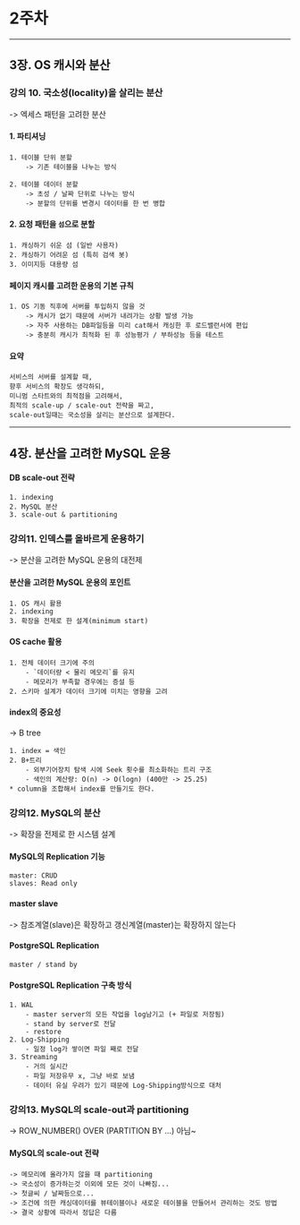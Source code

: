 # 2주차

---

## 3장. OS 캐시와 분산

### 강의 10. 국소성(locality)을 살리는 분산
-> 엑세스 패턴을 고려한 분산

#### 1. 파티셔닝
    1. 테이블 단위 분할
        -> 기존 테이블을 나누는 방식

    2. 테이블 데이터 분할
        -> 초성 / 날짜 단위로 나누는 방식
        -> 분할의 단위를 변경시 데이터를 한 번 병합

#### 2. 요청 패턴을 `섬`으로 분할
    1. 캐싱하기 쉬운 섬 (일반 사용자)
    2. 캐싱하기 어려운 섬 (특히 검색 봇)
    3. 이미지등 대용량 섬

#### 페이지 캐시를 고려한 운용의 기본 규칙
    1. OS 기동 직후에 서버를 투입하지 않을 것
        -> 캐시가 없기 때문에 서버가 내려가는 상황 발생 가능
        -> 자주 사용하는 DB파일등을 미리 cat해서 캐싱한 후 로드밸런서에 편입
        -> 충분히 캐시가 최적화 된 후 성능평가 / 부하성능 등을 테스트

#### 요약
    서비스의 서버를 설계할 때,
    향후 서비스의 확장도 생각하되,
    미니멈 스타트와의 최적점을 고려해서,
    최적의 scale-up / scale-out 전략을 짜고,
    scale-out일때는 국소성을 살리는 분산으로 설계한다.

---

## 4장. 분산을 고려한 MySQL 운용

#### DB scale-out 전략
    1. indexing
    2. MySQL 분산
    3. scale-out & partitioning

### 강의11. 인덱스를 올바르게 운용하기
-> 분산을 고려한 MySQL 운용의 대전제

#### 분산을 고려한 MySQL 운용의 포인트
    1. OS 캐시 활용
    2. indexing
    3. 확장을 전제로 한 설계(minimum start)

#### OS cache 활용
    1. 전체 데이터 크기에 주의
        - `데이터량 < 물리 메모리`를 유지
        - 메모리가 부족할 경우에는 증설 등
    2. 스키마 설계가 데이터 크기에 미치는 영향을 고려

#### index의 중요성 
-> B tree

    1. index = 색인
    2. B+트리
        - 외부기어장치 탐색 시에 Seek 횟수를 최소화하는 트리 구조
        - 색인의 계산량: O(n) -> O(logn) (400만 -> 25.25)
    * column을 조합해서 index를 만들기도 한다.

### 강의12. MySQL의 분산
-> 확장을 전제로 한 시스템 설계

#### MySQL의 Replication 기능
    master: CRUD
    slaves: Read only

#### master slave 
-> 참조계열(slave)은 확장하고 갱신계열(master)는 확장하지 않는다

#### PostgreSQL Replication
    master / stand by

#### PostgreSQL Replication 구축 방식
    1. WAL
        - master server의 모든 작업을 log남기고 (+ 파일로 저장됨)
        - stand by server로 전달
        - restore
    2. Log-Shipping
        - 일정 log가 쌓이면 파일 째로 전달
    3. Streaming
        - 거의 실시간
        - 파일 저장유무 x, 그냥 바로 보냄
        - 데이터 유실 우려가 있기 때문에 Log-Shipping방식으로 대처

### 강의13. MySQL의 scale-out과 partitioning
-> ROW_NUMBER() OVER (PARTITION BY ...) 아님~

#### MySQL의 scale-out 전략
    -> 메모리에 올라가지 않을 때 partitioning
    -> 국소성이 증가하는것 이외에 모든 것이 나빠짐...
    -> 첫글씨 / 날짜등으로... 
    -> 조건에 의한 캐싱데이터를 뷰테이블이나 새로운 테이블을 만들어서 관리하는 것도 방법
    -> 결국 상황에 따라서 정답은 다름





